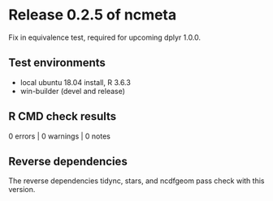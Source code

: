 # Release 0.2.5 of ncmeta

Fix in equivalence test, required for upcoming dplyr 1.0.0. 

## Test environments

* local ubuntu 18.04 install, R 3.6.3
* win-builder (devel and release)

## R CMD check results

0 errors | 0 warnings | 0 notes


## Reverse dependencies

The reverse dependencies tidync, stars, and ncdfgeom pass check with this version.
    
    